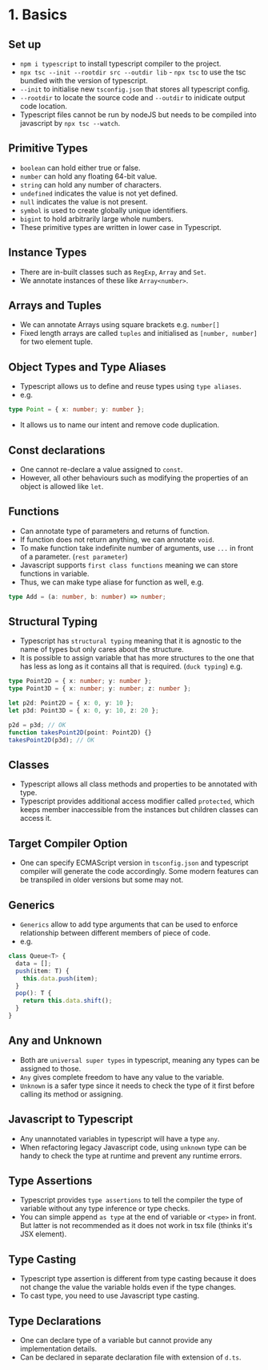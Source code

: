 # 1. Basics

## Set up

- `npm i typescript` to install typescript compiler to the project.
- `npx tsc --init --rootdir src --outdir lib` - `npx tsc` to use the tsc bundled with the version of typescript.
- `--init` to initialise new `tsconfig.json` that stores all typescript config.
- `--rootdir` to locate the source code and `--outdir` to inidicate output code location.
- Typescript files cannot be run by nodeJS but needs to be compiled into javascript by `npx tsc --watch`.

## Primitive Types

- `boolean` can hold either true or false.
- `number` can hold any floating 64-bit value.
- `string` can hold any number of characters.
- `undefined` indicates the value is not yet defined.
- `null` indicates the value is not present.
- `symbol` is used to create globally unique identifiers.
- `bigint` to hold arbitrarily large whole numbers.
- These primitive types are written in lower case in Typescript.

## Instance Types

- There are in-built classes such as `RegExp`, `Array` and `Set`.
- We annotate instances of these like `Array<number>`.

## Arrays and Tuples

- We can annotate Arrays using square brackets e.g. `number[]`
- Fixed length arrays are called `tuples` and initialised as `[number, number]` for two element tuple.

## Object Types and Type Aliases

- Typescript allows us to define and reuse types using `type aliases`.
- e.g.

```typescript
type Point = { x: number; y: number };
```

- It allows us to name our intent and remove code duplication.

## Const declarations

- One cannot re-declare a value assigned to `const`.
- However, all other behaviours such as modifying the properties of an object is allowed like `let`.

## Functions

- Can annotate type of parameters and returns of function.
- If function does not return anything, we can annotate `void`.
- To make function take indefinite number of arguments, use `...` in front of a parameter. (`rest parameter`)
- Javascript supports `first class functions` meaning we can store functions in variable.
- Thus, we can make type aliase for function as well, e.g.

```typescript
type Add = (a: number, b: number) => number;
```

## Structural Typing

- Typescript has `structural typing` meaning that it is agnostic to the name of types but only cares about the structure.
- It is possible to assign variable that has more structures to the one that has less as long as it contains all that is required. (`duck typing`) e.g.

```typescript
type Point2D = { x: number; y: number };
type Point3D = { x: number; y: number; z: number };

let p2d: Point2D = { x: 0, y: 10 };
let p3d: Point3D = { x: 0, y: 10, z: 20 };

p2d = p3d; // OK
function takesPoint2D(point: Point2D) {}
takesPoint2D(p3d); // OK
```

## Classes

- Typescript allows all class methods and properties to be annotated with type.
- Typescript provides additional access modifier called `protected`, which keeps member inaccessible from the instances but children classes can access it.

## Target Compiler Option

- One can specify ECMAScript version in `tsconfig.json` and typescript compiler will generate the code accordingly. Some modern features can be transpiled in older versions but some may not.

## Generics

- `Generics` allow to add type arguments that can be used to enforce relationship between different members of piece of code.
- e.g.

```typescript
class Queue<T> {
  data = [];
  push(item: T) {
    this.data.push(item);
  }
  pop(): T {
    return this.data.shift();
  }
}
```

## Any and Unknown

- Both are `universal super types` in typescript, meaning any types can be assigned to those.
- `Any` gives complete freedom to have any value to the variable.
- `Unknown` is a safer type since it needs to check the type of it first before calling its method or assigning.

## Javascript to Typescript

- Any unannotated variables in typescript will have a type `any`.
- When refactoring legacy Javascript code, using `unknown` type can be handy to check the type at runtime and prevent any runtime errors.

## Type Assertions

- Typescript provides `type assertions` to tell the compiler the type of variable without any type inference or type checks.
- You can simple append `as type` at the end of variable or `<type>` in front. But latter is not recommended as it does not work in tsx file (thinks it's JSX element).

## Type Casting

- Typescript type assertion is different from type casting because it does not change the value the variable holds even if the type changes.
- To cast type, you need to use Javascript type casting.

## Type Declarations

- One can declare type of a variable but cannot provide any implementation details.
- Can be declared in separate declaration file with extension of `d.ts`.
